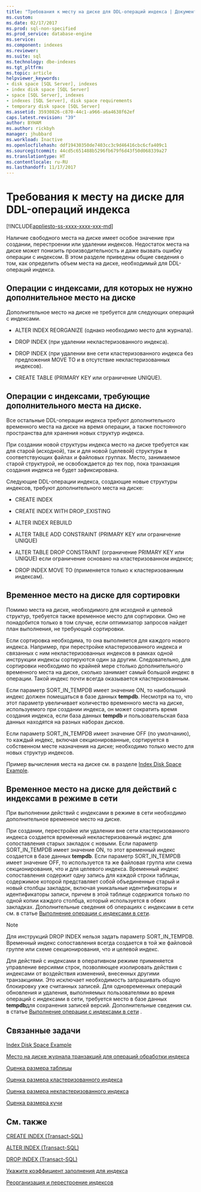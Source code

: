 ```yaml
---
title: "Требования к месту на диске для DDL-операций индекса | Документация Майкрософт"
ms.custom: 
ms.date: 02/17/2017
ms.prod: sql-non-specified
ms.prod_service: database-engine
ms.service: 
ms.component: indexes
ms.reviewer: 
ms.suite: sql
ms.technology: dbe-indexes
ms.tgt_pltfrm: 
ms.topic: article
helpviewer_keywords:
- disk space [SQL Server], indexes
- index disk space [SQL Server]
- space [SQL Server], indexes
- indexes [SQL Server], disk space requirements
- temporary disk space [SQL Server]
ms.assetid: 35930826-c870-44c1-a966-a6a4638f62ef
caps.latest.revision: "39"
author: BYHAM
ms.author: rickbyh
manager: jhubbard
ms.workload: Inactive
ms.openlocfilehash: ddf19430350de7403cc3c9d46416cbc6cfa409c1
ms.sourcegitcommit: 44cd5c651488b5296fb679f6d43f50d068339a27
ms.translationtype: HT
ms.contentlocale: ru-RU
ms.lasthandoff: 11/17/2017
---
```

# <a name="disk-space-requirements-for-index-ddl-operations"></a>Требования к месту на диске для DDL-операций индекса
[!INCLUDE[appliesto-ss-xxxx-xxxx-xxx-md](../../includes/appliesto-ss-xxxx-xxxx-xxx-md.md)]

  Наличие свободного места на диске имеет особое значение при создании, перестроении или удалении индексов. Недостаток места на диске может понизить производительность и даже вызвать ошибку операции с индексом. В этом разделе приведены общие сведения о том, как определить объем места на диске, необходимый для DDL-операций индекса.  
  
## <a name="index-operations-that-require-no-additional-disk-space"></a>Операции с индексами, для которых не нужно дополнительное место на диске  
 Дополнительное место на диске не требуется для следующих операций с индексами.  
  
-   ALTER INDEX REORGANIZE (однако необходимо место для журнала).  
  
-   DROP INDEX (при удалении некластеризованного индекса).  
  
-   DROP INDEX (при удалении вне сети кластеризованного индекса без предложения MOVE TO и в отсутствие некластеризованных индексов).  
  
-   CREATE TABLE (PRIMARY KEY или ограничение UNIQUE).  
  
## <a name="index-operations-that-require-additional-disk-space"></a>Операции с индексами, требующие дополнительного места на диске.  
 Все остальные DDL-операции индекса требуют дополнительного временного места на диске на время операции, а также постоянного пространства для хранения новых структур индекса.  
  
 При создании новой структуры индекса место на диске требуется как для старой (исходной), так и для новой (целевой) структуры в соответствующих файлах и файловых группах. Место, занимаемое старой структурой, не освобождается до тех пор, пока транзакция создания индекса не будет зафиксирована.  
  
 Следующие DDL-операции индекса, создающие новые структуры индексов, требуют дополнительного места на диске:  
  
-   CREATE INDEX  
  
-   CREATE INDEX WITH DROP_EXISTING  
  
-   ALTER INDEX REBUILD  
  
-   ALTER TABLE ADD CONSTRAINT (PRIMARY KEY или ограничение UNIQUE)  
  
-   ALTER TABLE DROP CONSTRAINT (ограничение PRIMARY KEY или UNIQUE) если ограничение основано на кластеризованном индексе;  
  
-   DROP INDEX MOVE TO (применяется только к кластеризованным индексам).  
  
## <a name="temporary-disk-space-for-sorting"></a>Временное место на диске для сортировки  
 Помимо места на диске, необходимого для исходной и целевой структур, требуется также временное место для сортировки. Оно не понадобится только в том случае, если оптимизатор запросов найдет план выполнения, не требующий сортировки.  
  
 Если сортировка необходима, то она выполняется для каждого нового индекса. Например, при перестройке кластеризованного индекса и связанных с ним некластеризованных индексов в рамках одной инструкции индексы сортируются один за другим. Следовательно, для сортировки необходимо по крайней мере столько дополнительного временного места на диске, сколько занимает самый большой индекс в операции. Такой индекс почти всегда оказывается кластеризованным.  
  
 Если параметр SORT_IN_TEMPDB имеет значение ON, то наибольший индекс должен помещаться в базе данных **tempdb**. Несмотря на то, что этот параметр увеличивает количество временного места на диске, используемого при создании индекса, он может сократить время создания индекса, если база данных **tempdb** и пользовательская база данных находятся на разных наборах дисков.  
  
 Если параметр SORT_IN_TEMPDB имеет значение OFF (по умолчанию), то каждый индекс, включая секционированные, сортируется в собственном месте назначения на диске; необходимо только место для новых структур индексов.  
  
 Пример вычисления места на диске см. в разделе [Index Disk Space Example](../../relational-databases/indexes/index-disk-space-example.md).  
  
## <a name="temporary-disk-space-for-online-index-operations"></a>Временное место на диске для действий с индексами в режиме в сети  
 При выполнении действий с индексами в режиме в сети необходимо дополнительное временное место на диске.  
  
 При создании, перестройке или удалении вне сети кластеризованного индекса создается временный некластеризованный индекс для сопоставления старых закладок с новыми. Если параметр SORT_IN_TEMPDB имеет значение ON, то этот временный индекс создается в базе данных **tempdb**. Если параметр SORT_IN_TEMPDB имеет значение OFF, то используется та же файловая группа или схема секционирования, что и для целевого индекса. Временный индекс сопоставления содержит одну запись для каждой строки таблицы, содержимое которой представляет собой объединенные старый и новый столбцы закладок, включая уникальные идентификаторы и идентификаторы записи, причем в этой таблице содержится только по одной копии каждого столбца, который используется в обеих закладках. Дополнительные сведения об операциях с индексами в сети см. в статье [Выполнение операции с индексами в сети](../../relational-databases/indexes/perform-index-operations-online.md).  
  
> [!NOTE]  
>  Для инструкций DROP INDEX нельзя задать параметр SORT_IN_TEMPDB. Временный индекс сопоставления всегда создается в той же файловой группе или схеме секционирования, что и целевой индекс.  
  
 Для действий с индексами в оперативном режиме применяется управление версиями строк, позволяющее изолировать действия с индексами от воздействия изменений, внесенных другими транзакциями. Это исключает необходимость запрашивать общую блокировку уже считанных записей. Для одновременных операций обновления и удаления, выполняемых пользователями во время операций с индексами в сети, требуется место в базе данных **tempdb**для сохранения записей версий. Дополнительные сведения см. в статье [Выполнение операции с индексами в сети](../../relational-databases/indexes/perform-index-operations-online.md) .  
  
## <a name="related-tasks"></a>Связанные задачи  
 [Index Disk Space Example](../../relational-databases/indexes/index-disk-space-example.md)  
  
 [Место на диске журнала транзакций для операций обработки индекса](../../relational-databases/indexes/transaction-log-disk-space-for-index-operations.md)  
  
 [Оценка размера таблицы](../../relational-databases/databases/estimate-the-size-of-a-table.md)  
  
 [Оценка размера кластеризованного индекса](../../relational-databases/databases/estimate-the-size-of-a-clustered-index.md)  
  
 [Оценка размера некластеризованного индекса](../../relational-databases/databases/estimate-the-size-of-a-nonclustered-index.md)  
  
 [Оценка размера кучи](../../relational-databases/databases/estimate-the-size-of-a-heap.md)  
  
## <a name="related-content"></a>См. также  
 [CREATE INDEX (Transact-SQL)](../../t-sql/statements/create-index-transact-sql.md)  
  
 [ALTER INDEX (Transact-SQL)](../../t-sql/statements/alter-index-transact-sql.md)  
  
 [DROP INDEX (Transact-SQL)](../../t-sql/statements/drop-index-transact-sql.md)  
  
 [Укажите коэффициент заполнения для индекса](../../relational-databases/indexes/specify-fill-factor-for-an-index.md)  
  
 [Реорганизация и перестроение индексов](../../relational-databases/indexes/reorganize-and-rebuild-indexes.md)  
  
  
